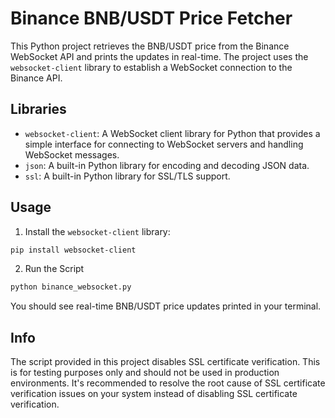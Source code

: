 # Binance BNB/USDT Price Fetcher

This Python project retrieves the BNB/USDT price from the Binance WebSocket API and prints the updates in real-time. The project uses the `websocket-client` library to establish a WebSocket connection to the Binance API.

## Libraries

- `websocket-client`: A WebSocket client library for Python that provides a simple interface for connecting to WebSocket servers and handling WebSocket messages.
- `json`: A built-in Python library for encoding and decoding JSON data.
- `ssl`: A built-in Python library for SSL/TLS support.

## Usage

1. Install the `websocket-client` library:

```bash
pip install websocket-client
```

2. Run the Script
```bash
python binance_websocket.py
```
You should see real-time BNB/USDT price updates printed in your terminal.

## Info

The script provided in this project disables SSL certificate verification. This is for testing purposes only and should not be used in production environments. It's recommended to resolve the root cause of SSL certificate verification issues on your system instead of disabling SSL certificate verification.
